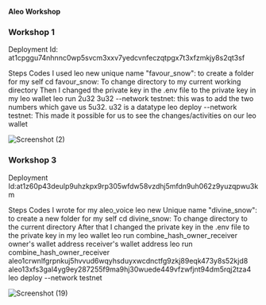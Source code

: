 **Aleo Workshop**

### Workshop 1
Deployment Id: at1cpggu74nhnnc0wp5svcm3xxv7yedcvnfeczqtpgx7t3xfzmkjy8s2qt3sf

Steps 
Codes I used
leo new unique name "favour_snow": to create a folder for my self
cd favour_snow: To change directory to my current working directory
Then I changed the private key in the .env file to the private key in my leo wallet
leo run 2u32 3u32 --network testnet: this was to add the two numbers which gave us 5u32. u32 is a datatype
leo deploy --network testnet: This made it possible for us to see the changes/activities on our leo wallet

![Screenshot (2)](https://github.com/user-attachments/assets/030e4b3a-bc38-477a-9b11-2d7e65e000b6)


### Workshop 3
Deployment Id:at1z60p43deulp9uhzkpx9rp305wfdw58vzdhj5mfdn9uh062z9yuzqpwu3km

Steps 
Codes I wrote for my aleo_voice 
leo new Unique name "divine_snow": to create a new folder for my self
cd divine_snow: To change directory to the current directory
After that I changed the private key in the .env file to the private key in my leo wallet
leo run combine_hash_owner_receiver owner's wallet address receiver's wallet address
leo run combine_hash_owner_receiver aleo1crwnlfgrpnkuj5hvvud6wqyhsduyxwcdnctfg9zkj89eqk473y8s52kjd8 aleo13xfs3gal4yg9ey287255f9ma9hj30wuede449vfzwfjnt94dm5rqj2tza4
leo deploy --network testnet

![Screenshot (19)](https://github.com/user-attachments/assets/0fb4393c-69d9-46aa-a29e-4cfd7a15926e)
